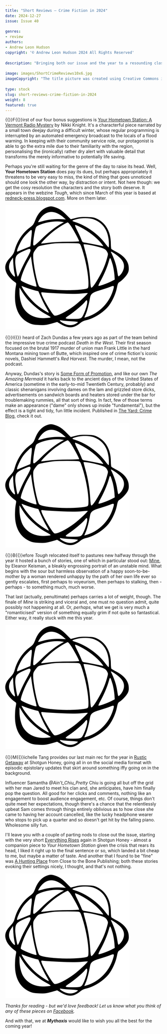 ```yaml
---
title: "Short Reviews – Crime Fiction in 2024"
date: 2024-12-27
issue: Issue 40

genres:
- review
authors:
- Andrew Leon Hudson
copyright: '© Andrew Leon Hudson 2024 All Rights Reserved'

description: "Bringing both our issue and the year to a resounding close, it is the editor's pleasure to introduce a number more crime stories published elsewhere in 2024 to the reader's attention. So, if the six tales you've found here have but whet your appetite, let's make it an even dozen with four firm recommendations and a couple of not-bads!"

image: images/ShortCrimeReviews10x6.jpg
imageCopyright: "The title picture was created using Creative Commons images – many thanks to [Darcy Lawrey](https://www.pexels.com/photo/photo-of-books-1117153/) and [Luis Quintero](https://www.pexels.com/photo/black-book-2294881/)."

type: stock
slug: short-reviews-crime-fiction-in-2024
weight: 8
featured: true
---
```


{{<glyph>}}F{{</glyph>}}irst of our four bonus suggestions is [Your Hometown Station: A Vermont Radio Mystery](https://redneck-press.blogspot.com/2024/10/your-hometown-station-vermont-radio.html) by Nikki Knight. It's a characterful piece narrated by a small town deejay during a difficult winter, whose regular programming is interrupted by an automated emergency broadcast to the locals of a flood warning. In keeping with their community service role, our protagonist is able to go the extra mile due to their familiarity with the region, personalising the (ironically) rather dry alert with valuable detail that transforms the merely informative to potentially life saving.

Perhaps you're still waiting for the genre of the day to raise its head. Well, **Your Hometown Station** does pay its dues, but perhaps appropriately it threatens to be very easy to miss, the kind of thing that goes unnoticed should one look the other way, by distraction or intent. Not here though: we get the cosy resolution the characters and the story both deserve. It appears in the webzine *Tough*, which since March of this year is based at [redneck-press.blogspot.com](https://redneck-press.blogspot.com/). More on them later.

![Orbit-sml ><](images/Orbit.svg)

{{<glyph>}}I{{</glyph>}} heard of Zach Dundas a few years ago as part of the team behind the impressive true crime podcast *Death in the West*. Their first season focused on the brutal 1917 murder of union man Frank Little in the hard Montana mining town of Butte, which inspired one of crime fiction's iconic novels, Dashiel Hammett's *Red Harvest*. The murder, I mean, not the podcast.

Anyway, Dundas's story is [Some Form of Promotion](https://theyardcrimeblog.com/2024/11/29/some-form-of-promotion-crime-fiction/), and like our own *The Amazing Mermaid* it harks back to the ancient days of the United States of America (sometime in the early-to-mid Twentieth Century, probably) and classic shenanigans involving dames on the lam and grizzled store dicks, advertisements on sandwich boards and heaters stored under the bar for troublemaking rummies, all that sort of thing. In fact, few of those terms make an appearance ("dame" only shows up inside "fundamental"), but the effect is a tight and tidy, fun little incident. Published in [The Yard: Crime Blog](https://theyardcrimeblog.com/), check it out.

![Orbit-sml ><](images/Orbit.svg)

{{<glyph>}}B{{</glyph>}}efore *Tough* relocated itself to pastures new halfway through the year it hosted a bunch of stories, one of which in particular stood out: [Mine](http://www.toughcrime.com/2024/04/mine-fiction-by-eleanor-keisman.html), by Eleanor Keisman, a bleakly engrossing portrait of an unstable mind. What begins with the sour but harmless observation of a happy soon-to-be-mother by a woman rendered unhappy by the path of her own life ever so gently escalates, first perhaps to voyeurism, then perhaps to stalking, then - perhaps - to something much, much worse.

That last (actually, penultimate) perhaps carries a lot of weight, though. The finale of *Mine* is striking and viceral and, one must no question admit, quite possibly not happening at all. Or, *perhaps*, what we get is very much a "romanticised" version of something equally grim if not quite so fantastical. Either way, it really stuck with me this year.

![Orbit-sml ><](images/Orbit.svg)

{{<glyph>}}M{{</glyph>}}ichelle Tang provides our last main rec for the year in [Rustic Getaway](https://shotgunhoney.com/fiction/rustic-getaway-by-michelle-tang/) at Shotgun Honey, going all in on the social media format with episodic epistolary updates that skirt around something iffy going on in the background.

Influencer Samantha *@Ain’t_Chiu_Pretty* Chiu is going all but off the grid with her man Jared to meet his clan and, she anticipates, have him finally pop the question. All good for her clicks and comments, nothing like an engagement to boost audience engagement, etc. Of course, things don't quite meet her expectations, though there's a chance that the relentlessly upbeat Sam comes through things entirely oblivious as to how close she came to having her account cancelled, like the lucky headphone wearer who stops to pick up a quarter and so doesn't get hit by the falling piano. Wholesome silly fun.

I'll leave you with a couple of parting nods to close out the issue, starting with the very short [Everything Rises](https://shotgunhoney.com/fiction/everything-rises-by-jamey-gallagher/) again in Shotgun Honey - almost a companion piece to *Your Hometown Station* given the crisis that rears its head, I liked it right up to the final sentence or so, which landed a bit cheap to me, but maybe a matter of taste. And another that I found to be "fine" was [A Hunting Place](https://www.close2thebone.co.uk/wp/a-hunting-place-2/) from Close to the Bone Publishing; both these stories evoking their settings nicely, I thought, and that's not nothing.

![Orbit-lrg](images/Orbit.svg)

*Thanks for reading - but we'd love feedback! Let us know what you think of any of these pieces on [Facebook](https://www.facebook.com/MythaxisMagazine/posts/1188620846604233).*

And with that, we at ***Mythaxis*** would like to wish you all the best for the coming year!
